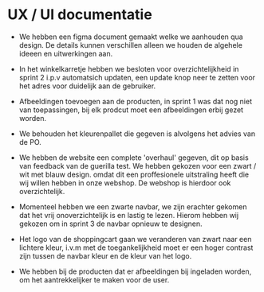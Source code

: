 # UX / UI documentatie

- We hebben een figma document gemaakt welke we aanhouden qua design. De details kunnen verschillen alleen we houden de algehele ideeen en uitwerkingen aan. 

- In het winkelkarretje hebben we besloten voor overzichtelijkheid in sprint 2 i.p.v automatsich updaten, een update knop neer te zetten voor het adres voor duidelijk aan de gebruiker.

- Afbeeldingen toevoegen aan de producten, in sprint 1 was dat nog niet van toepassingen, bij elk prodcut moet een afbeeldingen erbij gezet worden. 

- We behouden het kleurenpallet die gegeven is alvolgens het advies van de PO. 

- We hebben de website een complete 'overhaul' gegeven, dit op basis van feedback van de guerilla test. We hebben gekozen voor een zwart / wit met blauw design. omdat dit een proffesionele uitstraling heeft die wij willen hebben in onze webshop. De webshop is hierdoor ook overzichtelijk. 

- Momenteel hebben we een zwarte navbar, we zijn erachter gekomen dat het vrij onoverzichtelijk is en lastig te lezen. Hierom hebben wij gekozen om in sprint 3 de navbar opnieuw te designen. 

- Het logo van de shoppingcart gaan we veranderen van zwart naar een lichtere kleur, i.v.m met de toegankelijkheid moet er een hoger contrast zijn tussen de navbar kleur en de kleur van het logo.

- We hebben bij de producten dat er afbeeldingen bij ingeladen worden, om het aantrekkelijker te maken voor de user. 